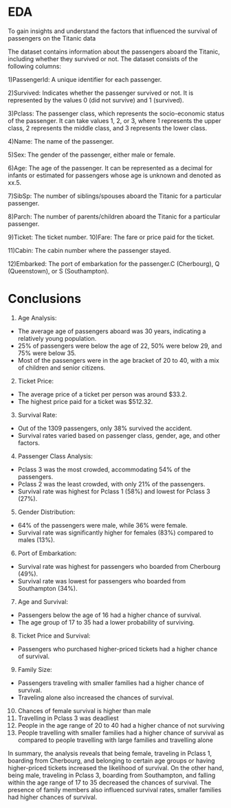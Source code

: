 # EDA
To gain insights and understand the factors that influenced the survival of passengers on the Titanic data

The dataset contains information about the passengers aboard the Titanic, including whether they survived or not. The dataset consists of the following columns:

1)PassengerId: A unique identifier for each passenger.

2)Survived: Indicates whether the passenger survived or not. It is represented by the values 0 (did not survive) and 1 (survived).

3)Pclass: The passenger class, which represents the socio-economic status of the passenger. It can take values 1, 2, or 3, where 1 represents the upper class, 2 represents the middle class, and 3 represents the lower class.

4)Name: The name of the passenger.

5)Sex: The gender of the passenger, either male or female.

6)Age: The age of the passenger. It can be represented as a decimal for infants or estimated for passengers whose age is unknown and denoted as xx.5.

7)SibSp: The number of siblings/spouses aboard the Titanic for a particular passenger.

8)Parch: The number of parents/children aboard the Titanic for a particular passenger.

9)Ticket: The ticket number.
10)Fare: The fare or price paid for the ticket.

11)Cabin: The cabin number where the passenger stayed.

12)Embarked: The port of embarkation for the passenger.C (Cherbourg), Q (Queenstown), or S (Southampton).

# Conclusions 
1) Age Analysis:
- The average age of passengers aboard was 30 years, indicating a relatively young population.
- 25% of passengers were below the age of 22, 50% were below 29, and 75% were below 35.
- Most of the passengers were in the age bracket of 20 to 40, with a mix of children and senior citizens.

2) Ticket Price:
- The average price of a ticket per person was around $33.2.
- The highest price paid for a ticket was $512.32.

3) Survival Rate:
- Out of the 1309 passengers, only 38% survived the accident.
- Survival rates varied based on passenger class, gender, age, and other factors.

4) Passenger Class Analysis:
- Pclass 3 was the most crowded, accommodating 54% of the passengers.
- Pclass 2 was the least crowded, with only 21% of the passengers.
- Survival rate was highest for Pclass 1 (58%) and lowest for Pclass 3 (27%).

5) Gender Distribution:
- 64% of the passengers were male, while 36% were female.
- Survival rate was significantly higher for females (83%) compared to males (13%).

6) Port of Embarkation:
- Survival rate was highest for passengers who boarded from Cherbourg (49%).
- Survival rate was lowest for passengers who boarded from Southampton (34%).

7) Age and Survival:
- Passengers below the age of 16 had a higher chance of survival.
- The age group of 17 to 35 had a lower probability of surviving.

8) Ticket Price and Survival:
- Passengers who purchased higher-priced tickets had a higher chance of survival.

9) Family Size:
- Passengers traveling with smaller families had a higher chance of survival.
- Traveling alone also increased the chances of survival.
10) Chances of female survival is higher than male 
11) Travelling in Pclass 3 was deadliest
12) People in the age range of 20 to 40 had a higher chance of not surviving 
13) People travelling with smaller families had a higher chance of survival as compared to people travelling with large families and travelling alone

In summary, the analysis reveals that being female, traveling in Pclass 1, boarding from Cherbourg, and belonging to certain age groups or having higher-priced tickets increased the likelihood of survival. On the other hand, being male, traveling in Pclass 3, boarding from Southampton, and falling within the age range of 17 to 35 decreased the chances of survival. The presence of family members also influenced survival rates, smaller families  had higher chances of survival.

